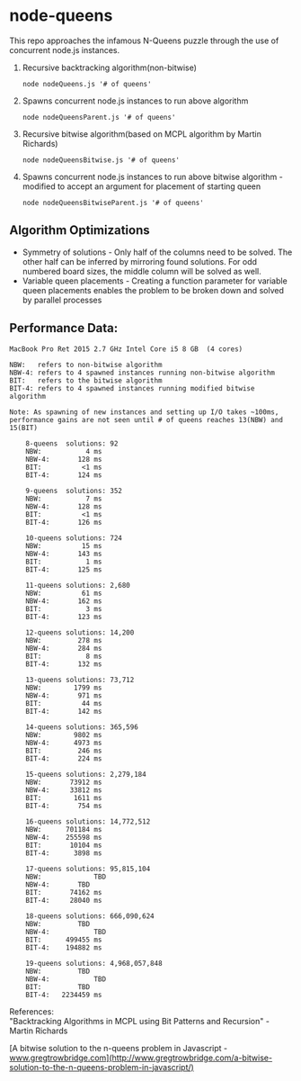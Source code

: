 
# node-queens
This repo approaches the infamous N-Queens puzzle through the use of concurrent node.js instances.

1. Recursive backtracking algorithm(non-bitwise)

       node nodeQueens.js '# of queens'
           
1. Spawns concurrent node.js instances to run above algorithm

       node nodeQueensParent.js '# of queens'
           
1. Recursive bitwise algorithm(based on MCPL algorithm by Martin Richards)

       node nodeQueensBitwise.js '# of queens'

1. Spawns concurrent node.js instances to run above bitwise algorithm - modified to accept an argument for placement of starting queen 

       node nodeQueensBitwiseParent.js '# of queens'

## Algorithm Optimizations
* Symmetry of solutions - Only half of the columns need to be solved. The other half can be inferred by mirroring found solutions. For odd numbered board sizes, the middle column will be solved as well.
* Variable queen placements - Creating a function parameter for variable queen placements enables the problem to be broken down and solved by parallel processes
  
## Performance Data:  
	
	MacBook Pro Ret 2015 2.7 GHz Intel Core i5 8 GB  (4 cores)
 	
 	NBW:   refers to non-bitwise algorithm
	NBW-4: refers to 4 spawned instances running non-bitwise algorithm 
	BIT:   refers to the bitwise algorithm
	BIT-4: refers to 4 spawned instances running modified bitwise algorithm

	Note: As spawning of new instances and setting up I/O takes ~100ms, performance gains are not seen until # of queens reaches 13(NBW) and 15(BIT)

		8-queens  solutions: 92
		NBW:           4 ms
		NBW-4:       128 ms
		BIT:          <1 ms
		BIT-4:       124 ms

		9-queens  solutions: 352
		NBW:           7 ms
		NBW-4:       128 ms
		BIT:          <1 ms
		BIT-4:       126 ms

		10-queens solutions: 724
		NBW:          15 ms
		NBW-4:       143 ms
		BIT:           1 ms
		BIT-4:       125 ms

		11-queens solutions: 2,680
		NBW:          61 ms
		NBW-4:       162 ms 
		BIT:           3 ms
		BIT-4:       123 ms

		12-queens solutions: 14,200
		NBW:         278 ms
		NBW-4:       284 ms
		BIT:           8 ms
		BIT-4:       132 ms

		13-queens solutions: 73,712
		NBW:        1799 ms
		NBW-4:       971 ms
		BIT:          44 ms
		BIT-4:       142 ms

		14-queens solutions: 365,596
		NBW:        9802 ms
		NBW-4:      4973 ms
		BIT:         246 ms
		BIT-4:       224 ms

		15-queens solutions: 2,279,184
		NBW:       73912 ms
		NBW-4:     33812 ms
		BIT:        1611 ms
		BIT-4:       754 ms

		16-queens solutions: 14,772,512
		NBW:      701184 ms 
		NBW-4:    255598 ms
		BIT:       10104 ms
		BIT-4:      3898 ms

		17-queens solutions: 95,815,104
		NBW:	         TBD
		NBW-4:		 TBD
		BIT:       74162 ms
		BIT-4:     28040 ms

		18-queens solutions: 666,090,624
		NBW:		 TBD
		NBW-4:           TBD
		BIT:      499455 ms
		BIT-4:    194882 ms

		19-queens solutions: 4,968,057,848
		NBW:		 TBD
		NBW-4:           TBD
		BIT:		 TBD
		BIT-4:   2234459 ms



References:  
"Backtracking Algorithms in MCPL using Bit Patterns and Recursion" - Martin Richards

[A bitwise solution to the n-queens problem in Javascript - www.gregtrowbridge.com](http://www.gregtrowbridge.com/a-bitwise-solution-to-the-n-queens-problem-in-javascript/)

